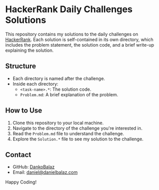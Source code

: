 # HackerRank Daily Challenges Solutions

This repository contains my solutions to the daily challenges on [HackerRank](https://www.hackerrank.com/). Each solution is self-contained in its own directory, which includes the problem statement, the solution code, and a brief write-up explaining the solution.

## Structure

- Each directory is named after the challenge.
- Inside each directory:
    - `<task-name>.*`: The solution code.
    - `Problem.md`: A brief explanation of the problem.

## How to Use

1. Clone this repository to your local machine.
2. Navigate to the directory of the challenge you're interested in.
3. Read the `Problem.md` file to understand the challenge.
4. Explore the `Solution.*` file to see my solution to the challenge.



## Contact

- GitHub: [DankoBalaz](https://github.com/your-github-username)
- Email: daniel@danielbalaz.com

Happy Coding!
